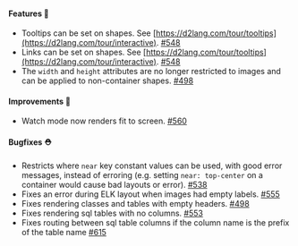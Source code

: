 #### Features 🚀

- Tooltips can be set on shapes. See [https://d2lang.com/tour/tooltips](https://d2lang.com/tour/interactive). [#548](https://github.com/terrastruct/d2/pull/548)
- Links can be set on shapes. See [https://d2lang.com/tour/tooltips](https://d2lang.com/tour/interactive). [#548](https://github.com/terrastruct/d2/pull/548)
- The `width` and `height` attributes are no longer restricted to images and can be applied to non-container shapes. [#498](https://github.com/terrastruct/d2/pull/498)

#### Improvements 🧹

- Watch mode now renders fit to screen. [#560](https://github.com/terrastruct/d2/pull/560)

#### Bugfixes ⛑️

- Restricts where `near` key constant values can be used, with good error messages, instead of erroring (e.g. setting `near: top-center` on a container would cause bad layouts or error). [#538](https://github.com/terrastruct/d2/pull/538)
- Fixes an error during ELK layout when images had empty labels. [#555](https://github.com/terrastruct/d2/pull/555)
- Fixes rendering classes and tables with empty headers. [#498](https://github.com/terrastruct/d2/pull/498)
- Fixes rendering sql tables with no columns. [#553](https://github.com/terrastruct/d2/pull/553)
- Fixes routing between sql table columns if the column name is the prefix of the table name [#615](https://github.com/terrastruct/d2/pull/615)